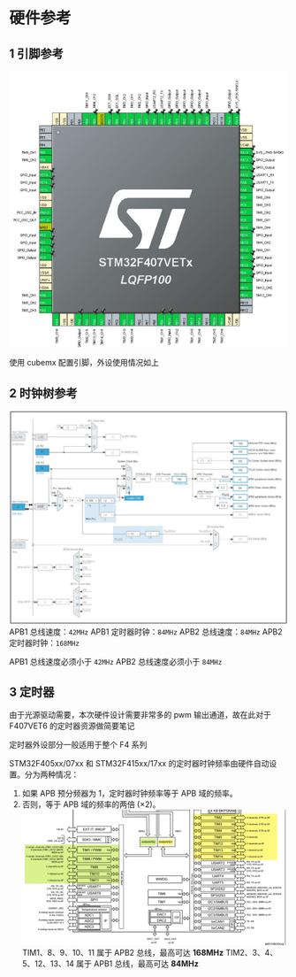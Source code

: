 
# 硬件参考

## 1 引脚参考

![](240814-CubeMX+FreeRTOS开发笔记/image-20240814174016515.png)

使用 cubemx 配置引脚，外设使用情况如上

## 2 时钟树参考

![](240814-CubeMX+FreeRTOS开发笔记/image-20240814180226032.png)
APB1 总线速度：`42MHz`
APB1 定时器时钟：`84MHz`
APB2 总线速度：`84MHz`
APB2 定时器时钟：`168MHz`

APB1 总线速度必须小于 `42MHz`
APB2 总线速度必须小于 `84MHz`

## 3 定时器

由于光源驱动需要，本次硬件设计需要非常多的 pwm 输出通道，故在此对于 F407VET6 的定时器资源做简要笔记

定时器外设部分一般适用于整个 F4 系列

STM32F405xx/07xx 和 STM32F415xx/17xx 的定时器时钟频率由硬件自动设置。分为两种情况：
1. 如果 APB 预分频器为 1，定时器时钟频率等于 APB 域的频率。 
2. 否则，等于 APB 域的频率的两倍 (×2)。
![](240814-CubeMX+FreeRTOS开发笔记/image-20240814181005083.png)
TIM1、8、9、10、11 属于 APB2 总线，最高可达 **168MHz**
TIM2、3、4、5、12、13、14 属于 APB1 总线，最高可达 **84MHz**




